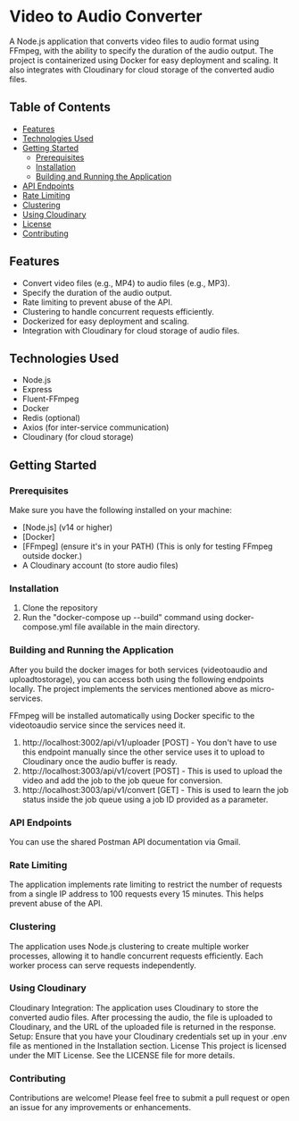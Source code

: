 # Video to Audio Converter

A Node.js application that converts video files to audio format using FFmpeg, with the ability to specify the duration of the audio output. The project is containerized using Docker for easy deployment and scaling. It also integrates with Cloudinary for cloud storage of the converted audio files.

## Table of Contents

- [Features](#features)
- [Technologies Used](#technologies-used)
- [Getting Started](#getting-started)
  - [Prerequisites](#prerequisites)
  - [Installation](#installation)
  - [Building and Running the Application](#building-and-running-the-application)
- [API Endpoints](#api-endpoints)
- [Rate Limiting](#rate-limiting)
- [Clustering](#clustering)
- [Using Cloudinary](#using-cloudinary)
- [License](#license)
- [Contributing](#contributing)

## Features

- Convert video files (e.g., MP4) to audio files (e.g., MP3).
- Specify the duration of the audio output.
- Rate limiting to prevent abuse of the API.
- Clustering to handle concurrent requests efficiently.
- Dockerized for easy deployment and scaling.
- Integration with Cloudinary for cloud storage of audio files.

## Technologies Used

- Node.js
- Express
- Fluent-FFmpeg
- Docker
- Redis (optional)
- Axios (for inter-service communication)
- Cloudinary (for cloud storage)

## Getting Started

### Prerequisites

Make sure you have the following installed on your machine:

- [Node.js] (v14 or higher)
- [Docker]
- [FFmpeg] (ensure it's in your PATH) (This is only for testing FFmpeg outside docker.)
- A Cloudinary account (to store audio files)

### Installation

1. Clone the repository
2. Run the "docker-compose up --build" command using docker-compose.yml file available in the main directory. 

### Building and Running the Application
After you build the docker images for both services (videotoaudio and uploadtostorage), you can access both using the following endpoints locally.
The project implements the services mentioned above as micro-services.

FFmpeg will be installed automatically using Docker specific to the videotoaudio service since the services need it.

1. http://localhost:3002/api/v1/uploader [POST] - You don't have to use this endpoint manually since the other service uses it to upload to Cloudinary once the audio
buffer is ready.
2. http://localhost:3003/api/v1/covert [POST] - This is used to upload the video and add the job to the job queue for conversion.
3. http://localhost:3003/api/v1/convert [GET] - This is used to learn the job status inside the job queue using a job ID provided as a parameter.

### API Endpoints
You can use the shared Postman API documentation via Gmail.

### Rate Limiting
The application implements rate limiting to restrict the number of requests from a single IP address to 100 requests every 15 minutes. This helps prevent abuse of the API.

### Clustering
The application uses Node.js clustering to create multiple worker processes, allowing it to handle concurrent requests efficiently. Each worker process can serve requests independently.

### Using Cloudinary
Cloudinary Integration: The application uses Cloudinary to store the converted audio files. After processing the audio, the file is uploaded to Cloudinary, and the URL of the uploaded file is returned in the response.
Setup: Ensure that you have your Cloudinary credentials set up in your .env file as mentioned in the Installation section.
License
This project is licensed under the MIT License. See the LICENSE file for more details.

### Contributing
Contributions are welcome! Please feel free to submit a pull request or open an issue for any improvements or enhancements.
